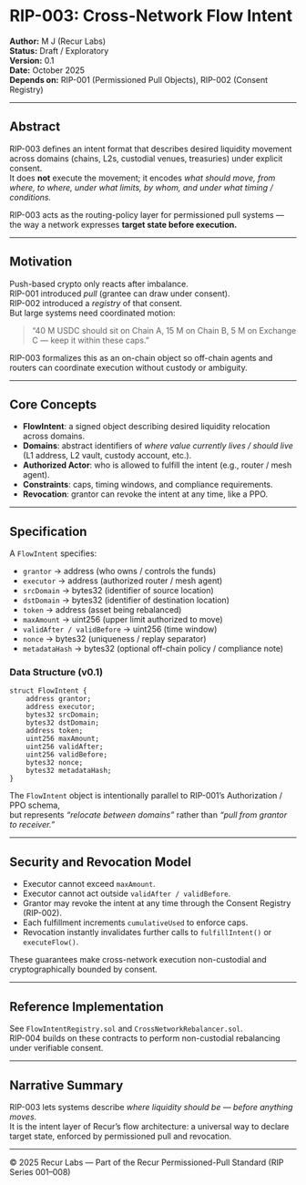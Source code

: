 # RIP-003: Cross-Network Flow Intent

**Author:** M J (Recur Labs)  
**Status:** Draft / Exploratory  
**Version:** 0.1  
**Date:** October 2025  
**Depends on:** RIP-001 (Permissioned Pull Objects), RIP-002 (Consent Registry)

---

## Abstract

RIP-003 defines an intent format that describes desired liquidity movement across domains (chains, L2s, custodial venues, treasuries) under explicit consent.  
It does **not** execute the movement; it encodes *what should move, from where, to where, under what limits, by whom, and under what timing / conditions.*

RIP-003 acts as the routing-policy layer for permissioned pull systems — the way a network expresses **target state before execution.**

---

## Motivation

Push-based crypto only reacts after imbalance.  
RIP-001 introduced *pull* (grantee can draw under consent).  
RIP-002 introduced a *registry* of that consent.  
But large systems need coordinated motion:

> “40 M USDC should sit on Chain A, 15 M on Chain B, 5 M on Exchange C — keep it within these caps.”

RIP-003 formalizes this as an on-chain object so off-chain agents and routers can coordinate execution without custody or ambiguity.

---

## Core Concepts

- **FlowIntent**: a signed object describing desired liquidity relocation across domains.  
- **Domains**: abstract identifiers of *where value currently lives / should live* (L1 address, L2 vault, custody account, etc.).  
- **Authorized Actor**: who is allowed to fulfill the intent (e.g., router / mesh agent).  
- **Constraints**: caps, timing windows, and compliance requirements.  
- **Revocation**: grantor can revoke the intent at any time, like a PPO.

---

## Specification

A `FlowIntent` specifies:

- `grantor`  → address (who owns / controls the funds)  
- `executor` → address (authorized router / mesh agent)  
- `srcDomain` → bytes32 (identifier of source location)  
- `dstDomain` → bytes32 (identifier of destination location)  
- `token`     → address (asset being rebalanced)  
- `maxAmount` → uint256 (upper limit authorized to move)  
- `validAfter / validBefore` → uint256 (time window)  
- `nonce`     → bytes32 (uniqueness / replay separator)  
- `metadataHash` → bytes32 (optional off-chain policy / compliance note)

### Data Structure (v0.1)

~~~
struct FlowIntent {
    address grantor;
    address executor;
    bytes32 srcDomain;
    bytes32 dstDomain;
    address token;
    uint256 maxAmount;
    uint256 validAfter;
    uint256 validBefore;
    bytes32 nonce;
    bytes32 metadataHash;
}
~~~

The `FlowIntent` object is intentionally parallel to RIP-001’s Authorization / PPO schema,  
but represents *“relocate between domains”* rather than *“pull from grantor to receiver.”*

---

## Security and Revocation Model

- Executor cannot exceed `maxAmount`.  
- Executor cannot act outside `validAfter / validBefore`.  
- Grantor may revoke the intent at any time through the Consent Registry (RIP-002).  
- Each fulfillment increments `cumulativeUsed` to enforce caps.  
- Revocation instantly invalidates further calls to `fulfillIntent()` or `executeFlow()`.

These guarantees make cross-network execution non-custodial and cryptographically bounded by consent.

---

## Reference Implementation

See `FlowIntentRegistry.sol` and `CrossNetworkRebalancer.sol`.  
RIP-004 builds on these contracts to perform non-custodial rebalancing under verifiable consent.

---

## Narrative Summary

RIP-003 lets systems describe *where liquidity should be — before anything moves.*  
It is the intent layer of Recur’s flow architecture: a universal way to declare target state, enforced by permissioned pull and revocation.

---

© 2025 Recur Labs — Part of the Recur Permissioned-Pull Standard (RIP Series 001–008)
